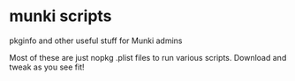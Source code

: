 # munki scripts
pkginfo and other useful stuff for Munki admins

Most of these are just nopkg .plist files to run various scripts. Download and tweak as you see fit!

